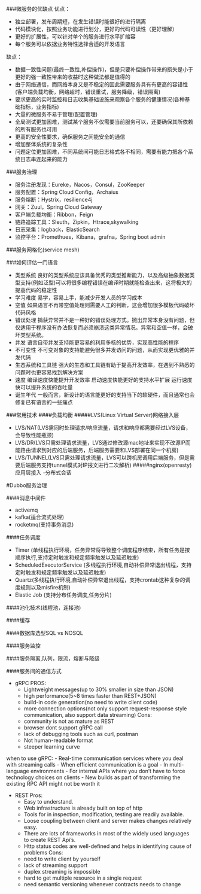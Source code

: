 ###微服务的优缺点
优点：
- 独立部署，发布周期短，在发生错误时能很好的进行隔离
- 代码模块化，按照业务功能进行划分，更好的代码可读性（更好理解）
- 更好的扩展性，可以针对单个的服务进行水平扩缩容
- 每个服务可以依据业务特性选择合适的开发语言

缺点：
- 数据一致性问题(最终一致性,补偿操作)，但是只要补偿操作带来的损失是小于更好的强一致性带来的收益时这种做法都是值得的
- 由于网络通信，而网络本身又是不稳定的因此需要服务具有有更高的容错性(客户端负载均衡，网络超时，错误重试，服务降级，错误隔离)
- 要求更高的实时监控和日志收集基础设施来观察各个服务的健康情况(各种基础指标，业务指标)
- 大量的微服务不易于管理(配置管理)
- 全局测试更加困难，测试某个服务不仅需要当前服务可以，还要确保其所依赖的所有服务也可用
- 更高的安全性要求，确保服务之间能安全的通信
- 增加整体系统的复杂性
- 问题定位更加困难，不同系统间可能日志格式各不相同，需要有能力把各个系统日志串连起来的能力

###服务治理
- 服务注册发现：Eureke，Nacos，Consul，ZooKeeper
- 服务配置：Spring Cloud Config，Archaius
- 服务熔断：Hystrix，resilience4j
- 网关：Zuul，Spring Cloud Gateway
- 客户端负载均衡：Ribbon，Feign
- 链路追踪工具：Sleuth，Zipkin，Htrace,skywalking
- 日志采集：logback，ElasticSearch
- 监控平台：Promethues，Kibana，grafna，Spring boot admin

###服务网格化(service mesh)

###如何评估一门语言
- 类型系统
    良好的类型系统应该具备优秀的类型推断能力，以及高级抽象数据类型支持(例如泛型)可以将很多编程错误在编译时期就能检查出来，这将极大的提高代码的稳定性
- 学习难度
     易学，容易上手，能减少开发人员的学习成本
- 空值
     如果语言不再带空值处理则需要人工的判断，这会增加很多模板代码破坏代码风格
- 错误处理
     捕获异常并不是一种好的错误处理方式。抛出异常本身没有问题，但仅适用于程序没有办法恢复而必须崩溃这类异常情况。异常和空值一样，会破坏类型系统。
- 并发
   语言自带并发支持能更容易的利用多核的优势，实现高性能的程序
- 不可变性
   不可变对象的支持能避免很多并发访问的问题，从而实现更优雅的并发代码
- 生态系统和工具链
    强大的生态和工具链有助于提高开发效率，在遇到不熟悉的问题时也更容易找到解决方案
- 速度
    编译速度快能提升开发效率
    启动速度快能更好的支持水平扩展
    运行速度快可以提升系统的吞吐量
- 诞生年代
     一般而言，新设计的语言能更好的支持当下的软硬件，而且通常也会修复已有语言的一些痛点


###常用技术
####负载均衡
#####LVS(Linux Virtual Server)网络接入层
- LVS/NAT(LVS需同时处理请求/响应流量，请求和响应都需要经过LVS设备，会导致性能瓶颈)
- LVS/DR(LVS只需处理请求流量，LVS通过修改源mac地址来实现不改源IP而能路由请求到对应的后端服务，后端服务需要和LVS部署在同一个机房)
- LVS/TUNNEL(LVS只需处理请求流量，LVS可以跨机房调用后端服务，但是需要后端服务支持tunnel模式对IP报文进行二次解析)
#####nginx(openresty)应用层接入
-分布式会话

#Dubbo服务治理


####消息中间件
- activemq
- kafka(适合流式处理)
- rocketmq(支持事务消息)

####任务调度
- Timer (单线程执行环境，任务异常将导致整个调度程序结束，所有任务是按顺序执行,支持定时触发和规定频率触发以及延迟触发)
- ScheduledExecutorService (多线程执行环境,自动补偿异常退出线程，支持定时触发和规定频率触发以及延迟触发)
- Quartz(多线程执行环境,自动补偿异常退出线程，支持crontab这种复杂的调度规则以及misfire机制)
- Elastic Job (支持分布任务调度,任务分片)

####池化技术(线程池，连接池)

####缓存

####数据库选型SQL vs NOSQL

####服务监控

####服务隔离,队列，限流，熔断与降级

####服务间的通信方式
- gRPC
PROS:
    - Lightweight messages(up to 30% smaller in size than JSON)
    - high performance(5~8 times faster than REST+JSON)
    - build-in code generation(no need to write client code)
    - more connection options(not only support request-response style communication, also support data streaming)
Cons:
    - community is not as mature as REST
    - browser dont support gRPC call
    - lack of debugging tools such as curl, postman
    - Not human-readable format
    - steeper learning curve

when to use gRPC:
    - Real-time communication services where you deal with streaming calls
    - When efficient communication is a goal
    - In multi-language environments
    - For internal APIs where you don’t have to force technology choices on clients
    - New builds as part of transforming the existing RPC API might not be worth it

- REST
Pros:
    - Easy to understand.
    - Web infrastructure is already built on top of http
    - Tools for in inspection, modification, testing are readily available.
    - Loose coupling between client and server makes changes relatively easy.
    - There are lots of frameworks in most of the widely used languages to create REST Api’s.
    - Http status codes are well-defined and helps in identifying cause of problems
Cons:
    - need to write client by yourself
    - lack of streaming support
    - duplex streaming is impossible
    - hard to get multiple resource in a single request
    - need semantic versioning whenever contracts needs to change
